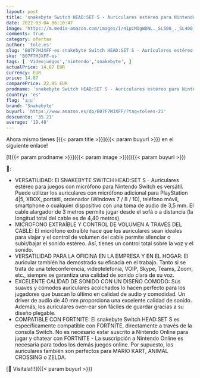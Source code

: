 ```yaml
---
layout: post
title: 'snakebyte Switch HEAD:SET S - Auriculares estéreo para Nintendo Switch - también compatible con todos los dispositivos con clavija de audio de 3 5 mm  conferencias telefónicas - cable de 4 5 m'
date: 2022-03-04 06:10:47
image: 'https://m.media-amazon.com/images/I/41pCMIgWDNL._SL500_._SL400_.jpg'
comments: true
category: ofertas
author: 'tole.es'
slug: 'B07F7MJXFF-es snakebyte Switch HEAD:SET S - Auriculares estéreo para...'
sku: 'B07F7MJXFF-es'
tags: [ 'Videojuegos','nintendo','snakebyte', ]
actualPrice: 14.87 EUR
currency: EUR
price: 14.87
comparePrice: 22.95 EUR
prodname: 'snakebyte Switch HEAD:SET S - Auriculares estéreo para Nintendo Switch - también compatible con todos los dispositivos con clavija de audio de 3 5 mm  conferencias telefónicas - cable de 4 5 m'
country: 'es'
flag: '🇪🇸'
brand: 'Snakebyte'
buyurl: 'https://www.amazon.es/dp/B07F7MJXFF/?tag=tolees-21'
descuento: '35.21'
average: '19.48'
---
```


Ahora mismo tienes [{{< param title >}}]({{< param buyurl >}}) en el siguiente enlace!

[![{{< param prodname >}}]({{< param image >}})]({{< param buyurl >}})

🔎:

- VERSATILIDAD: El SNAKEBYTE SWITCH HEAD:SET S - Auriculares estéreo para juegos con micrófono para Nintendo Switch es versátil. Puede utilizar los auriculares con micrófono adicional para PlayStation 4|5, XBOX, portátil, ordenador (Windows 7 / 8 / 10), teléfono móvil, smartphone o cualquier dispositivo con una toma de audio de 3,5 mm. El cable alargador de 3 metros permite jugar desde el sofá o a distancia (la longitud total del cable es de 4,40 metros).
- MICROFONO EXTRAÍBLE Y CONTROL DE VOLUMEN A TRAVÉS DEL CABLE: El micrófono extraíble hace que los auriculares sean ideales para viajar y el control de volumen del cable permite silenciar o subir/bajar el sonido estéreo. Así, tienes un control total sobre la voz y el sonido.
- VERSATILIDAD PARA LA OFICINA EN LA EMPRESA Y EN EL HOGAR: El auricular también ha demostrado su eficacia en el trabajo. Tanto si se trata de una teleconferencia, videotelefonía, VOIP, Skype, Teams, Zoom, etc., siempre se garantiza una calidad de sonido clara de su voz.
- EXCELENTE CALIDAD DE SONIDO CON UN DISEÑO COMODO: Sus suaves y cómodos auriculares acolchados lo hacen perfecto para los jugadores que buscan lo último en calidad de audio y comodidad. Un driver de audio de 40 mm proporciona una excelente calidad de sonido. Además, los auriculares over-ear son fáciles de guardar gracias a su diseño plegable.
- COMPATIBLE CON FORTNITE: El snakebyte Switch HEAD:SET S es específicamente compatible con FORTNITE, directamente a través de la consola Switch. No es necesario estar suscrito a Nintendo Online para jugar y chatear con FORTNITE - La suscripción a Nintendo Online es necesaria para todos los demás juegos online. Por supuesto, los auriculares también son perfectos para MARIO KART, ANIMAL CROSSING o ZELDA.

[🛒 Visítala!!!]({{< param buyurl >}})
